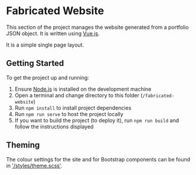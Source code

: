 # Fabricated Website
This section of the project manages the website generated from a portfolio JSON object. It is written using [Vue.js](https://vuejs.org/).

It is a simple single page layout.

## Getting Started
To get the project up and running:

1. Ensure [Node.js](https://nodejs.org) is installed on the development machine
2. Open a terminal and change directory to this folder (`/fabricated-website`)
3. Run `npm install` to install project dependencies
4. Run `npm run serve` to host the project locally
5. If you want to build the project (to deploy it), run `npm run build` and follow the instructions displayed

## Theming
The colour settings for the site and for Bootstrap components can be found in ['/styles/theme.scss']('/styles/theme.scss').
